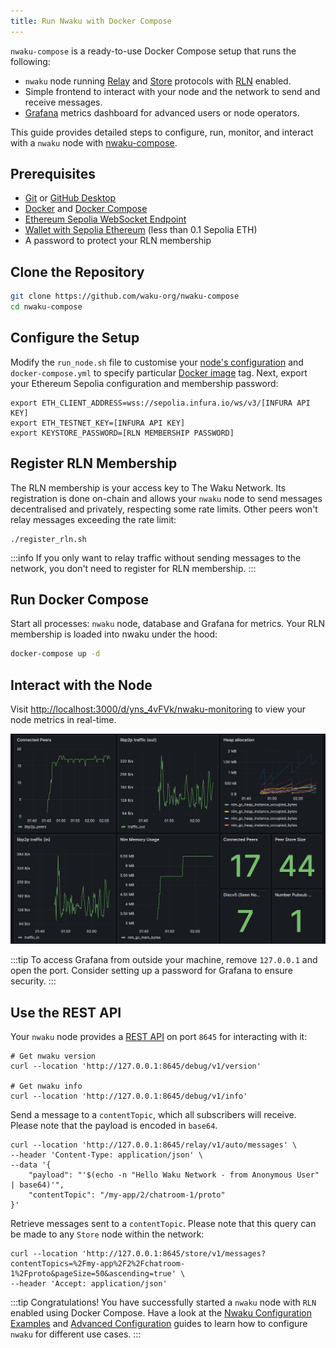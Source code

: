 ```yaml
---
title: Run Nwaku with Docker Compose
---
```


`nwaku-compose` is a ready-to-use Docker Compose setup that runs the following:

- `nwaku` node running [Relay](/learn/concepts/protocols#relay) and [Store](/learn/concepts/protocols#store) protocols with [RLN](/learn/concepts/protocols#rln-relay) enabled.
- Simple frontend to interact with your node and the network to send and receive messages.
- [Grafana](https://grafana.com/) metrics dashboard for advanced users or node operators.

This guide provides detailed steps to configure, run, monitor, and interact with a `nwaku` node with [nwaku-compose](https://github.com/waku-org/nwaku-compose).

## Prerequisites

- [Git](https://git-scm.com/) or [GitHub Desktop](https://desktop.github.com/)
- [Docker](https://docs.docker.com/engine/install/) and [Docker Compose](https://docs.docker.com/compose/install/)
- [Ethereum Sepolia WebSocket Endpoint](https://github.com/waku-org/nwaku/blob/master/docs/tutorial/pre-requisites-of-running-on-chain-spam-protected-chat2.md#3-access-a-node-on-the-sepolia-testnet-using-infura)
- [Wallet with Sepolia Ethereum](https://github.com/waku-org/nwaku/blob/master/docs/tutorial/pre-requisites-of-running-on-chain-spam-protected-chat2.md#2-obtain-sepolia-eth-from-faucet) (less than 0.1 Sepolia ETH)
- A password to protect your RLN membership

## Clone the Repository

```bash
git clone https://github.com/waku-org/nwaku-compose
cd nwaku-compose
```

## Configure the Setup

Modify the `run_node.sh` file to customise your [node's configuration](/guides/reference/node-config-options) and `docker-compose.yml` to specify particular [Docker image](https://hub.docker.com/r/statusteam/nim-waku/tags) tag. Next, export your Ethereum Sepolia configuration and membership password:

```shell
export ETH_CLIENT_ADDRESS=wss://sepolia.infura.io/ws/v3/[INFURA API KEY]
export ETH_TESTNET_KEY=[INFURA API KEY]
export KEYSTORE_PASSWORD=[RLN MEMBERSHIP PASSWORD]
```

## Register RLN Membership

The RLN membership is your access key to The Waku Network. Its registration is done on-chain and allows your `nwaku` node to send messages decentralised and privately, respecting some rate limits. Other peers won't relay messages exceeding the rate limit:

```shell
./register_rln.sh
```

:::info
If you only want to relay traffic without sending messages to the network, you don't need to register for RLN membership.
:::

## Run Docker Compose

Start all processes: `nwaku` node, database and Grafana for metrics. Your RLN membership is loaded into nwaku under the hood:

```bash
docker-compose up -d
```

## Interact with the Node

Visit <http://localhost:3000/d/yns_4vFVk/nwaku-monitoring> to view your node metrics in real-time.

![nwaku compose dashboard](/img/nwaku-compose-dashboard.png)

:::tip
To access Grafana from outside your machine, remove `127.0.0.1` and open the port. Consider setting up a password for Grafana to ensure security.
:::

## Use the REST API

Your `nwaku` node provides a [REST API](https://waku-org.github.io/waku-rest-api/) on port `8645` for interacting with it:

```shell
# Get nwaku version
curl --location 'http://127.0.0.1:8645/debug/v1/version'

# Get nwaku info
curl --location 'http://127.0.0.1:8645/debug/v1/info'
```

Send a message to a `contentTopic`, which all subscribers will receive. Please note that the payload is encoded in `base64`.

```shell
curl --location 'http://127.0.0.1:8645/relay/v1/auto/messages' \
--header 'Content-Type: application/json' \
--data '{
    "payload": "'$(echo -n "Hello Waku Network - from Anonymous User" | base64)'",
    "contentTopic": "/my-app/2/chatroom-1/proto"
}'
```

Retrieve messages sent to a `contentTopic`. Please note that this query can be made to any `Store` node within the network:

```shell
curl --location 'http://127.0.0.1:8645/store/v1/messages?contentTopics=%2Fmy-app%2F2%2Fchatroom-1%2Fproto&pageSize=50&ascending=true' \
--header 'Accept: application/json'
```

:::tip Congratulations!
You have successfully started a `nwaku` node with `RLN` enabled using Docker Compose. Have a look at the [Nwaku Configuration Examples](/guides/nwaku/configure-nwaku) and [Advanced Configuration](https://github.com/waku-org/nwaku-compose/blob/master/ADVANCED.md) guides to learn how to configure `nwaku` for different use cases.
:::